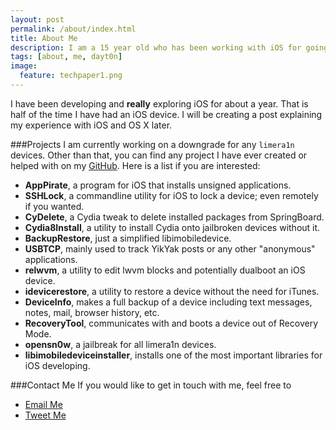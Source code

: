 ```yaml
---
layout: post
permalink: /about/index.html
title: About Me
description: I am a 15 year old who has been working with iOS for going on 2 years now. I spend a lot of my time writing programs that pop into my mind and exploiting iOS. I do most of my work on OS X.
tags: [about, me, dayt0n]
image:
  feature: techpaper1.png
---
```


I have been developing and **really** exploring iOS for about a year. That is half of the time I have had an iOS device. I will be creating a post explaining my experience with iOS and OS X later.

###Projects
I am currently working on a downgrade for any `limera1n` devices. Other than that, you can find any project I have ever created or helped with on my [GitHub](http://github.com/dayt0n). Here is a list if you are interested: 

* **AppPirate**, a program for iOS that installs unsigned applications.
* **SSHLock**, a commandline utility for iOS to lock a device; even remotely if you wanted.
* **CyDelete**, a Cydia tweak to delete installed packages from SpringBoard.
* **Cydia8Install**, a utility to install Cydia onto jailbroken devices without it.
* **BackupRestore**, just a simplified libimobiledevice.
* **USBTCP**, mainly used to track YikYak posts or any other "anonymous" applications.
* **relwvm**, a utility to edit lwvm blocks and potentially dualboot an iOS device.
* **idevicerestore**, a utility to restore a device without the need for iTunes.
* **DeviceInfo**, makes a full backup of a device including text messages, notes, mail, browser history, etc.
* **RecoveryTool**, communicates with and boots a device out of Recovery Mode.
* **opensn0w**, a jailbreak for all limera1n devices.
* **libimobiledeviceinstaller**, installs one of the most important libraries for iOS developing.

###Contact Me
If you would like to get in touch with me, feel free to 

* [Email Me](mailto:daytonhasty@gmail.com)
* [Tweet Me](https://twitter.com/daytonhasty)
